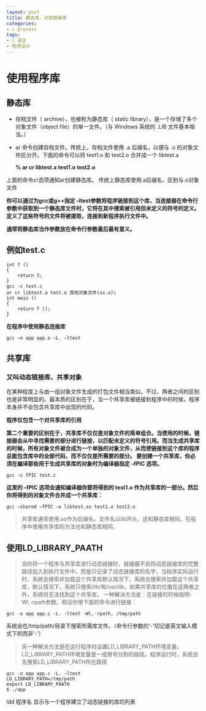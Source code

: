 ```yaml
---
layout: post
title: 静态库、动态链接库
categories:
- c process
tags:
- c 语言
- 程序设计
---
```

# 使用程序库

## 静态库 

* 存档文件（ archive），也被称为静态库（ static library），是一个存储了多个对象文件（object file）的单一文件。（与 Windows 系统的 .LIB 文件基本相当。）

* ar 命令创建存档文件。传统上，存档文件使用 .a 后缀名，以便与 .o 的对象文件区分开。下面的命令可以将 test1.o 和 test2.o 合并成一个 libtest.a 

	**% ar cr libtest.a test1.o test2.o**

上面的命令cr选项通知ar创建静态库。
传统上静态库使用.a后缀名，区别与.o对象文件

**你可以通过为gcc或g++指定 –ltest参数将程序链接到这个库，当连接器在命令行参数中获取到一个静态库文件时，它将在其中搜索被引用但未定义的符号的定义。定义了这些符号的文件将被提取，连接到新程序执行文件中。**

**通常将静态库当作参数放在命令行参数最后最有意义。**

## 例如test.c

	int f ()
	{
		return 3;
	}
	gcc -c test.c 
	ar cr libtest.a test.o 其他对象文件(xx.o)\
	int main ()
	{
		return f ();
	}
**在程序中使用静态连接库**

	gcc –o app app.o –L. –ltest


## 共享库

### 又叫动态链接库、共享对象

在某种程度上与由一组对象文件生成的打包文件相当类似。不过，两者之间的区别也是非常明显的。最本质的区别在于，当一个共享库被链接到程序中的时候，程序本身并不会包含共享库中出现的代码。

**程序仅包含一个对共享库的引用**

**第二个重要的区别在于，共享库不仅仅是对象文件的简单组合。当使用的时候，链接器会从中寻找需要的部分进行链接，以匹配未定义的符号引用。而当生成共享库的时候，所有对象文件被合成为一个单独的对象文件，从而使链接到这个库的程序总能包含库中的全部代码，而不仅仅是所需要的部分。
要创建一个共享库，你必须在编译那些用于生成共享库的对象时为编译器指定 –fPIC 选项。**

	gcc -c fPIC test.c

**这里的 –fPIC 选项会通知编译器你要将得到的 test1.o 作为共享库的一部分。然后你将得到的对象文件合并成一个共享库：**

	gcc –shared –fPIC –o libtest.so test1.o test2.o

>共享库通常使用.so作为后缀名。文件名以lib开头，这和静态库相同，在程序中使用共享库的方法也和静态库相同，

## 使用LD_LIBRARY_PAATH

> 当你将一个程序与共享库进行动态链接时，链接器不会将动态链接库的完整路径加入到执行文件中，而是只记录了动态链接库的名字，当程序实际运行时，系统会搜索并加载这个共享库默认情况下，系统会搜索并加载这个共享库，默认情况下，系统只搜索/lib/和/usr/lib。如果共享库的位置在这两者之外，系统将无法找到这个共享库。
一种解决方法是：在链接的时候指明-Wl,-rpath参数。假设你用下面的命令进行链接：

	gcc -o app app.c -L. -ltest -Wl,-rpath, /tmp/path

系统会在/tmp/path/目录下搜索所需库文件。（命令行参数的'-'切记是英文输入模式下的而非‘-’）

> 另一种解决方法是在运行程序时设置LD_LIBRARY_PATH环境变量。LD_LIBRARY_PATH环境变量是一组冒号分割的路径。程序运行时，系统会先搜索LD_LIBRARY_PATH所在路径
	
	gcc -o app app.c -L. -ltest
	LD_LIBRARY_PATH=/tmp/path
	export LD_LIBRARY_PAATH
	$ ./app 

ldd 程序名 显示与一个程序建立了动态链接的库的列表
